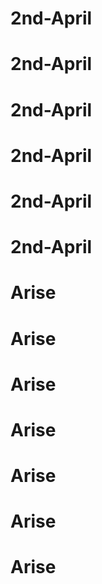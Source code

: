 # 2nd-April
# 2nd-April
# 2nd-April
# 2nd-April
# 2nd-April
# 2nd-April
# Arise
# Arise
# Arise
# Arise
# Arise
# Arise
# Arise
